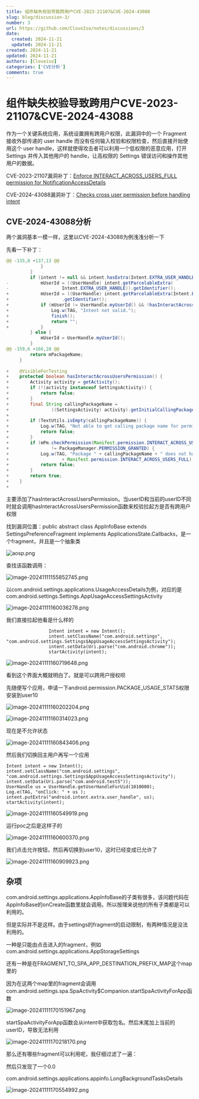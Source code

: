 ```yaml
---
title: 组件缺失校验导致跨用户CVE-2023-21107&CVE-2024-43088
slug: blog/discussion-3/
number: 3
url: https://github.com/CloveIso/notes/discussions/3
date:
  created: 2024-11-21
  updated: 2024-11-21
created: 2024-11-21
updated: 2024-11-21
authors: [Cloveiso]
categories: ['CVE分析']
comments: true
---
```


# 组件缺失校验导致跨用户CVE-2023-21107&CVE-2024-43088

作为一个关键系统应用，系统设置拥有跨用户权限，此漏洞中的一个 Fragment 接收外部传递的 user handle 而没有任何输入校验和权限检查，然后直接开始使用这个 user handle，这样就使得攻击者可以利用一个低权限的恶意应用，打开 Settings 并传入其他用户的 handle，让高权限的 Settings 错误访问和操作其他用户的数据。

<!-- more -->

CVE-2023-21107漏洞补丁：[Enforce INTERACT_ACROSS_USERS_FULL permission for NotificationAccessDetails](https://android.googlesource.com/platform/packages/apps/Settings/+/179e5ce2a521710992b5ebdb2d88e0c3b3f2c12b^!/#F0)

CVE-2024-43088漏洞补丁：[Checks cross user permission before handling intent](https://android.googlesource.com/platform/packages/apps/Settings/+/975c28535419be1cc45f66712f41e4a7a40e6001)

## CVE-2024-43088分析

两个漏洞基本一模一样，这里以CVE-2024-43088为例浅浅分析一下

先看一下补丁：

```java
@@ -135,8 +137,13 @@
             }
         }
         if (intent != null && intent.hasExtra(Intent.EXTRA_USER_HANDLE)) {
-            mUserId = ((UserHandle) intent.getParcelableExtra(
-                    Intent.EXTRA_USER_HANDLE)).getIdentifier();
+            mUserId = ((UserHandle) intent.getParcelableExtra(Intent.EXTRA_USER_HANDLE))
+                    .getIdentifier();
+            if (mUserId != UserHandle.myUserId() && !hasInteractAcrossUsersPermission()) {
+                Log.w(TAG, "Intent not valid.");
+                finish();
+                return "";
+            }
         } else {
             mUserId = UserHandle.myUserId();
         }
@@ -159,6 +166,28 @@
         return mPackageName;
     }
 
+    @VisibleForTesting
+    protected boolean hasInteractAcrossUsersPermission() {
+        Activity activity = getActivity();
+        if (!(activity instanceof SettingsActivity)) {
+            return false;
+        }
+        final String callingPackageName =
+                ((SettingsActivity) activity).getInitialCallingPackage();
+
+        if (TextUtils.isEmpty(callingPackageName)) {
+            Log.w(TAG, "Not able to get calling package name for permission check");
+            return false;
+        }
+        if (mPm.checkPermission(Manifest.permission.INTERACT_ACROSS_USERS_FULL, callingPackageName)
+                != PackageManager.PERMISSION_GRANTED) {
+            Log.w(TAG, "Package " + callingPackageName + " does not have required permission "
+                    + Manifest.permission.INTERACT_ACROSS_USERS_FULL);
+            return false;
+        }
+        return true;
+    }
+
```

主要添加了hasInteractAcrossUsersPermission。当userID和当前的userID不同时就会调用hasInteractAcrossUsersPermission函数来校验拉起方是否有跨用户权限

找到漏洞位置：public abstract class AppInfoBase extends SettingsPreferenceFragment implements ApplicationsState.Callbacks，是一个fragment，并且是一个抽象类

![aosp.png](https://98d91d58.cloudflare-imgbed-d3m.pages.dev/file/1732158042230_aosp.png)

 查找该函数调用：

![image-20241111155852745.png](https://98d91d58.cloudflare-imgbed-d3m.pages.dev/file/1732158465468_image-20241111155852745.png)

以com.android.settings.applications.UsageAccessDetails为例，对应的是com.android.settings.Settings.AppUsageAccessSettingsActivity

![image-20241111160036278.png](https://98d91d58.cloudflare-imgbed-d3m.pages.dev/file/1732158582299_image-20241111160036278.png)

我们直接拉起他看是什么样的

```
                Intent intent = new Intent();
                intent.setClassName("com.android.settings", "com.android.settings.Settings$AppUsageAccessSettingsActivity");
                intent.setData(Uri.parse("com.android.chrome"));
                startActivity(intent);
```

![image-20241111160719648.png](https://98d91d58.cloudflare-imgbed-d3m.pages.dev/file/1732158670050_image-20241111160719648.png)

看到这个界面大概就明白了。就是可以跨用户授权呗

先随便写个应用，申请一下android.permission.PACKAGE_USAGE_STATS权限安装到user10

![image-20241111160202204.png](https://98d91d58.cloudflare-imgbed-d3m.pages.dev/file/1732158839396_image-20241111160202204.png)

![image-20241111160314023.png](https://98d91d58.cloudflare-imgbed-d3m.pages.dev/file/1732158981135_image-20241111160314023.png)

现在是不允许状态

![image-20241111160843406.png](https://98d91d58.cloudflare-imgbed-d3m.pages.dev/file/1732159148933_image-20241111160843406.png)

然后我们切换回主用户再写一个应用

```
Intent intent = new Intent();
intent.setClassName("com.android.settings", "com.android.settings.Settings$AppUsageAccessSettingsActivity");
intent.setData(Uri.parse("com.android.test5"));
UserHandle us = UserHandle.getUserHandleForUid(1010000);
Log.e(TAG, "onClick: " + us );
intent.putExtra("android.intent.extra.user_handle", us);
startActivity(intent);
```

![image-20241111160549919.png](https://98d91d58.cloudflare-imgbed-d3m.pages.dev/file/1732159477345_image-20241111160549919.png)

运行poc之后是这样子的

![image-20241111160600370.png](https://98d91d58.cloudflare-imgbed-d3m.pages.dev/file/1732159559467_image-20241111160600370.png)

我们点击允许按钮，然后再切换到user10，这时已经变成已允许了

![image-20241111160909923.png](https://98d91d58.cloudflare-imgbed-d3m.pages.dev/file/1732159825397_image-20241111160909923.png)

## 杂项

com.android.settings.applications.AppInfoBase的子类有很多，该问题代码在AppInfoBase的onCreate函数里就会调用。所以按理来说他的所有子类都是可以利用的。

但是实际并不是这样。由于settings的fragment的启动限制，有两种情况是没法利用的。

一种是只能由点击进入的fragment，例如com.android.settings.applications.AppStorageSettings

还有一种是在FRAGMENT_TO_SPA_APP_DESTINATION_PREFIX_MAP这个map里的

因为在这两个map里的fragment会调用com.android.settings.spa.SpaActivity$Companion.startSpaActivityForApp函数

![image-20241111170151967.png](https://98d91d58.cloudflare-imgbed-d3m.pages.dev/file/1732160032804_image-20241111170151967.png)

startSpaActivityForApp函数会从intent中获取包名。然后末尾加上当前的userID，导致无法利用

![image-20241111170218170.png](https://98d91d58.cloudflare-imgbed-d3m.pages.dev/file/1732172359362_image-20241111170218170.png)

那么还有哪些fragment可以利用呢，我仔细过滤了一遍：

然后只发现了一个0.0

com.android.settings.applications.appinfo.LongBackgroundTasksDetails

![image-20241111170554992.png](https://98d91d58.cloudflare-imgbed-d3m.pages.dev/file/1732172423758_image-20241111170554992.png)



